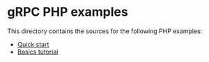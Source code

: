 # gRPC PHP examples

This directory contains the sources for the following PHP examples:

- [Quick start][]
- [Basics tutorial][]

[Quick start]: https://grpc.io/docs/languages/php/quickstart/
[Basics tutorial]: https://grpc.io/docs/languages/php/basics/
